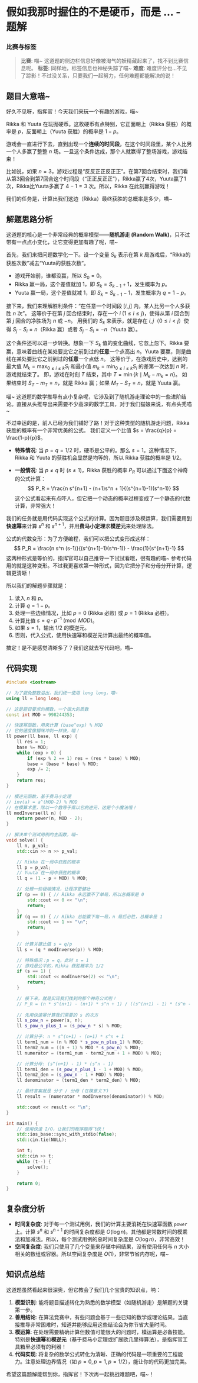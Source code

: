 # 假如我那时握住的不是硬币，而是 ... - 题解

### 比赛与标签
> **比赛**: 喵~ 这道题的侧边栏信息好像被淘气的妖精藏起来了，找不到比赛信息呢。
> **标签**: 同样地，标签信息也神秘失踪了喵~
> **难度**: 难度评分也...不见了踪影！不过没关系，只要我们一起努力，任何难题都能解决的说！

## 题目大意喵~

好久不见呀，指挥官！今天我们来玩一个有趣的游戏，喵~

Rikka 和 Yuuta 在玩抛硬币。这枚硬币有点特别，它正面朝上（Rikka 获胜）的概率是 $p$，反面朝上（Yuuta 获胜）的概率是 $1-p$。

游戏会一直进行下去，直到出现一个**连续的时间段**，在这个时间段里，某个人比另一个人多赢了整整 $n$ 场。一旦这个条件达成，那个人就赢得了整场游戏，游戏结束！

比如说，如果 $n=3$，游戏过程是“反反正正反正正”。在第7回合结束时，我们看从第3回合到第7回合这个时间段（“正正反正正”），Rikka赢了4次，Yuuta赢了1次，Rikka比Yuuta多赢了 $4-1=3$ 次。所以，Rikka 在此刻赢得游戏！

我们的任务是，计算出我们这边（Rikka）最终获胜的总概率是多少，喵~

## 解题思路分析

这道题的核心是一个非常经典的概率模型——**随机游走 (Random Walk)**，只不过带有一点点小变化，让它变得更加有趣了呢，喵~

首先，我们来把问题数学化一下。设一个变量 $S_k$ 表示在第 $k$ 局游戏后，“Rikka的获胜次数”减去“Yuuta的获胜次数”。
- 游戏开始前，谁都没赢，所以 $S_0 = 0$。
- Rikka 赢一局，这个差值就加 1，即 $S_k = S_{k-1} + 1$，发生概率为 $p$。
- Yuuta 赢一局，这个差值就减 1，即 $S_k = S_{k-1} - 1$，发生概率为 $q = 1-p$。

接下来，我们来理解胜利条件：“在任意一个时间段 $[i, j]$ 内，某人比另一个人多获胜 $n$ 次”。
这等价于在第 $j$ 回合结束时，存在一个 $i$ ($1 \le i \le j$)，使得从第 $i$ 回合到第 $j$ 回合的净胜场为 $n$ 或 $-n$。
用我们的 $S_k$ 来表示，就是存在 $i, j$（$0 \le i < j$）使得 $S_j - S_i = n$（Rikka 赢）或者 $S_j - S_i = -n$（Yuuta 赢）。

这个条件还可以进一步转换。想象一下 $S_k$ 值的变化曲线，它忽上忽下。Rikka 要赢，意味着曲线在某处要比它之前到过的**任意**一个点高出 $n$。Yuuta 要赢，则是曲线在某处要比它之前到过的**任意**一个点低 $n$。
这等价于，在游戏历史中，达到的最大值 $M_k = \max_{0 \le i \le k} S_i$ 和最小值 $m_k = \min_{0 \le i \le k} S_i$ 的差第一次达到 $n$ 时，游戏就结束了。
即，游戏在时刻 $T$ 结束，其中 $T = \min\{k \mid M_k - m_k = n\}$。
如果结束时 $S_T - m_T = n$，就是 Rikka 赢；如果 $M_T - S_T = n$，就是 Yuuta 赢。

喵~ 这道题的数学推导有点小复杂呢，它涉及到了随机游走理论中的一些进阶结论。直接从头推导出来需要不少高深的数学工具，对于我们猫娘来说，有点头秃喵~

不过幸运的是，前人已经为我们铺好了路！对于这种类型的随机游走问题，Rikka 获胜的概率有一个非常优美的公式。
我们定义一个比值 $s = \frac{q}{p} = \frac{1-p}{p}$。

- **特殊情况**: 当 $p = q = 1/2$ 时，硬币是公平的。那么 $s=1$。这种情况下，Rikka 和 Yuuta 的获胜机会显然是均等的，所以 Rikka 获胜的概率是 $1/2$。

- **一般情况**: 当 $p \neq q$ 时 ($s \neq 1$)，Rikka 获胜的概率 $P_R$ 可以通过下面这个神奇的公式计算：
$$
P_R = \frac{n s^{n+1} - (n+1)s^n + 1}{(s^{n+1}-1)(s^n-1)}
$$
这个公式看起来有点吓人，但它把一个动态的概率过程变成了一个静态的代数计算，非常强大！

我们的任务就是用代码实现这个公式的计算。因为题目涉及模运算，我们需要用到**快速幂**来计算 $s^n$ 和 $s^{n+1}$，并用**费马小定理**求**模逆元**来处理除法。

公式的代数变形：为了方便编程，我们可以把公式变形成这样：
$$
P_R = \frac{n s^n (s-1)}{(s^{n+1}-1)(s^n-1)} - \frac{1}{s^{n+1}-1}
$$
这两种形式是等价的，指挥官可以自己推导一下试试看哦，很有趣的喵~ 参考代码用的就是这种变形。不过我更喜欢第一种形式，因为它把分子和分母分开计算，逻辑更清晰！

所以我们的解题步骤就是：
1.  读入 $n$ 和 $p$。
2.  计算 $q = 1-p$。
3.  处理一些边缘情况，比如 $p=0$ (Rikka 必败) 或 $p=1$ (Rikka 必胜)。
4.  计算比值 $s = q \cdot p^{-1} \pmod{MOD}$。
5.  如果 $s=1$，输出 $1/2$ 的模逆元。
6.  否则，代入公式，使用快速幂和模逆元计算出最终的概率值。

搞定！是不是感觉清晰多了？我们这就去写代码吧，喵~

## 代码实现

```cpp
#include <iostream>

// 为了避免整数溢出，我们统一使用 long long，喵~
using ll = long long;

// 这是题目要求的模数，一个很大的质数
const int MOD = 998244353;

// 快速幂函数，用来计算 (base^exp) % MOD
// 它的速度像猫咪冲刺一样快，喵！
ll power(ll base, ll exp) {
    ll res = 1;
    base %= MOD;
    while (exp > 0) {
        if (exp % 2 == 1) res = (res * base) % MOD;
        base = (base * base) % MOD;
        exp /= 2;
    }
    return res;
}

// 模逆元函数，基于费马小定理
// inv(a) = a^(MOD-2) % MOD
// 在模算术里，除以一个数等于乘以它的逆元，这是个小魔法哦！
ll modInverse(ll n) {
    return power(n, MOD - 2);
}

// 解决单个测试用例的主函数，喵~
void solve() {
    ll n, p_val;
    std::cin >> n >> p_val;

    // Rikka 在一局中获胜的概率
    ll p = p_val;
    // Yuuta 在一局中获胜的概率
    ll q = (1 - p + MOD) % MOD;

    // 处理一些极端情况，让程序更健壮
    if (p == 0) { // Rikka 永远赢不了单局，所以总概率是 0
        std::cout << 0 << "\n";
        return;
    }
    if (q == 0) { // Rikka 总能赢下每一局，n 局后必胜，总概率是 1
        std::cout << 1 << "\n";
        return;
    }
    
    // 计算关键比值 s = q/p
    ll s = (q * modInverse(p)) % MOD;

    // 特殊情况：p = q，此时 s = 1
    // 游戏是公平的，Rikka 获胜概率为 1/2
    if (s == 1) {
        std::cout << modInverse(2) << "\n";
        return;
    }

    // 接下来，就是实现我们找到的那个神奇公式啦！
    // P_R = (n * s^(n+1) - (n+1) * s^n + 1) / ((s^(n+1) - 1) * (s^n - 1))
    
    // 先用快速幂计算我们需要的 s 的次方
    ll s_pow_n = power(s, n);
    ll s_pow_n_plus_1 = (s_pow_n * s) % MOD;

    // 计算分子: n * s^(n+1) - (n+1) * s^n + 1
    ll term1_num = (n % MOD * s_pow_n_plus_1) % MOD;
    ll term2_num = ((n + 1) % MOD * s_pow_n) % MOD;
    ll numerator = (term1_num - term2_num + 1 + MOD) % MOD;

    // 计算分母: (s^(n+1) - 1) * (s^n - 1)
    ll term1_den = (s_pow_n_plus_1 - 1 + MOD) % MOD;
    ll term2_den = (s_pow_n - 1 + MOD) % MOD;
    ll denominator = (term1_den * term2_den) % MOD;

    // 最终答案就是 分子 / 分母 (在模意义下)
    ll result = (numerator * modInverse(denominator)) % MOD;

    std::cout << result << "\n";
}

int main() {
    // 使用快速 I/O，让我们的程序跑得飞快！
    std::ios_base::sync_with_stdio(false);
    std::cin.tie(NULL);

    int t;
    std::cin >> t;
    while (t--) {
        solve();
    }

    return 0;
}
```

## 复杂度分析

- **时间复杂度**: 对于每一个测试用例，我们的计算主要消耗在快速幂函数 `power` 上。计算 $s^n$ 和 $s^{n+1}$ 的时间复杂度都是 $O(\log n)$。其他都是常数时间的模乘法和加减法。所以，每个测试用例的总时间复杂度是 $O(\log n)$，非常高效！
- **空间复杂度**: 我们只使用了几个变量来存储中间结果，没有使用任何与 $n$ 大小相关的数组或容器。所以空间复杂度是 $O(1)$，非常节省内存呢，喵~

## 知识点总结

这道题虽然看起来很深奥，但它教会了我们几个宝贵的知识点，呐：

1.  **模型识别**: 能将题目描述转化为熟悉的数学模型（如随机游走）是解题的关键第一步。
2.  **善用结论**: 在算法竞赛中，有些问题会基于一些已知的数学或理论结果。当直接推导非常困难时，知道并能够应用这些结论会为你节省大量时间。
3.  **模运算**: 在处理需要精确计算但数值可能很大的问题时，模运算是必备技能。特别是**快速幂**和**模逆元**（基于费马小定理或扩展欧几里得算法），是指挥官工具箱里必须有的利器！
4.  **代码实现**: 将复杂的数学公式转化为清晰、正确的代码是一项重要的工程能力。注意处理边界情况（如 $p=0, p=1, p=1/2$），能让你的代码更加完美。

希望这篇题解能帮到你，指挥官！下次再一起挑战难题吧，喵~！